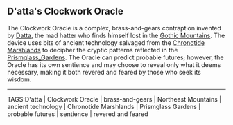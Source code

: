 ## D'atta's Clockwork Oracle

The Clockwork Oracle is a complex, brass-and-gears contraption invented by [Datta](../People/Datta.md), the mad hatter who finds himself lost in the [Gothic Mountains](../Places/Gothic%20Mountains.md). The device uses bits of ancient technology salvaged from the [Chronotide Marshlands](../Places/Chronotide_Marshlands.md) to decipher the cryptic patterns reflected in the [Prismglass_Gardens](../Places/Prismglass_Gardens.md). The Oracle can predict probable futures; however, the Oracle has its own sentience and may choose to reveal only what it deems necessary, making it both revered and feared by those who seek its wisdom.


---

TAGS:D'atta | Clockwork Oracle | brass-and-gears | Northeast Mountains | ancient technology | Chronotide Marshlands | Prismglass Gardens | probable futures | sentience | revered and feared
